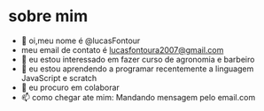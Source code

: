 # sobre mim

- 👋 oi,meu nome é @lucasFontour
- meu email de contato é lucasfontoura2007@gmail.com
- 👀 eu estou interessado em fazer curso de agronomia e barbeiro 
- 🌱 eu estou aprendendo a programar recentemente a linguagem JavaScript e scratch
- 💞️ eu procuro em colaborar 
- 📫 como chegar ate mim: Mandando mensagem pelo email.com



